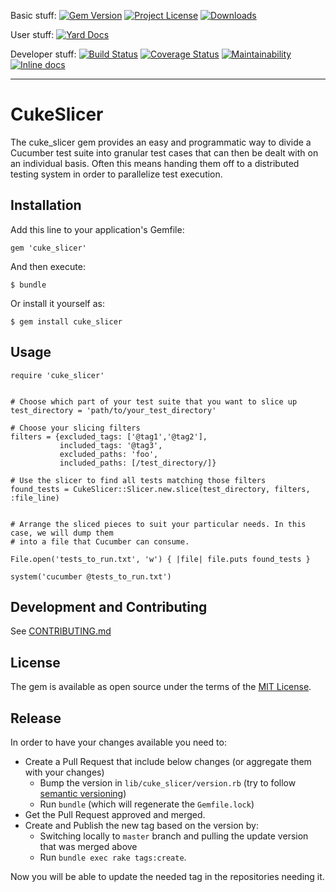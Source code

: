 Basic stuff:
[![Gem Version](https://badge.fury.io/rb/cuke_slicer.svg)](https://rubygems.org/gems/cuke_slicer)
[![Project License](https://img.shields.io/badge/license-MIT-blue.svg)](https://opensource.org/licenses/mit-license.php)
[![Downloads](https://img.shields.io/gem/dt/cuke_slicer.svg)](https://rubygems.org/gems/cuke_slicer)

User stuff:
[![Yard Docs](http://img.shields.io/badge/Documentation-API-blue.svg)](https://www.rubydoc.info/gems/cuke_slicer)

Developer stuff:
[![Build Status](https://github.com/enkessler/cuke_slicer/actions/workflows/ci.yml/badge.svg?branch=master)](https://github.com/enkessler/cuke_slicer/actions/workflows/ci.yml?query=branch%3Amaster)
[![Coverage Status](https://coveralls.io/repos/github/enkessler/cuke_slicer/badge.svg?branch=master)](https://coveralls.io/github/enkessler/cuke_slicer?branch=master)
[![Maintainability](https://api.codeclimate.com/v1/badges/14c5ad2f8583be273418/maintainability)](https://codeclimate.com/github/enkessler/cuke_slicer/maintainability)
[![Inline docs](http://inch-ci.org/github/enkessler/cuke_slicer.svg?branch=master)](https://inch-ci.org/github/enkessler/cuke_slicer)

---


# CukeSlicer

The cuke_slicer gem provides an easy and programmatic way to divide a Cucumber test suite into granular test
cases that can then be dealt with on an individual basis. Often this means handing them off to a distributed
testing system in order to parallelize test execution.

## Installation

Add this line to your application's Gemfile:

    gem 'cuke_slicer'

And then execute:

    $ bundle

Or install it yourself as:

    $ gem install cuke_slicer

## Usage

    require 'cuke_slicer'


    # Choose which part of your test suite that you want to slice up
    test_directory = 'path/to/your_test_directory'

    # Choose your slicing filters
    filters = {excluded_tags: ['@tag1','@tag2'],
               included_tags: '@tag3',
               excluded_paths: 'foo',
               included_paths: [/test_directory/]}

    # Use the slicer to find all tests matching those filters
    found_tests = CukeSlicer::Slicer.new.slice(test_directory, filters, :file_line)


    # Arrange the sliced pieces to suit your particular needs. In this case, we will dump them
    # into a file that Cucumber can consume.

    File.open('tests_to_run.txt', 'w') { |file| file.puts found_tests }

    system('cucumber @tests_to_run.txt')


## Development and Contributing

See [CONTRIBUTING.md](https://github.com/enkessler/cuke_slicer/blob/master/CONTRIBUTING.md)

## License

The gem is available as open source under the terms of the [MIT License](https://opensource.org/licenses/MIT).




## Release

In order to have your changes available you need to:

- Create a Pull Request that include below changes (or aggregate them with your changes)
  - Bump the version in `lib/cuke_slicer/version.rb` (try to follow [semantic versioning](https://semver.org))
  - Run `bundle` (which will regenerate the `Gemfile.lock`)
- Get the Pull Request approved and merged.
- Create and Publish the new tag based on the version by:
  - Switching locally to `master` branch and pulling the update version that was merged above
  - Run `bundle exec rake tags:create`.

Now you will be able to update the needed tag in the repositories needing it.
